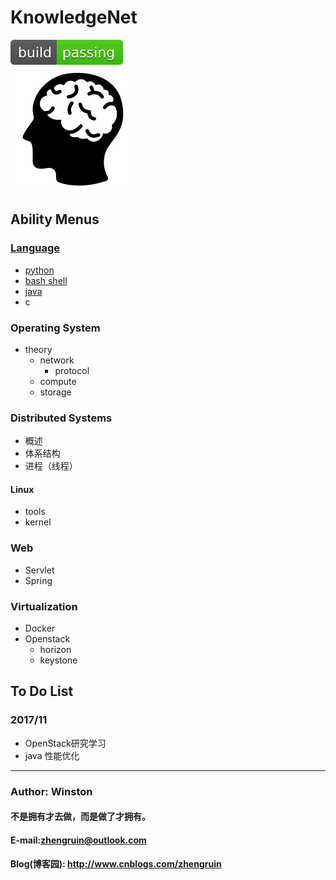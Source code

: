 # KnowledgeNet
![](/images/logo/passing.svg) <br>
![knowledgenet-logo]

## Ability  Menus
### [Language](/language/README.md)
- [python](/language/python) 
- [bash shell](/langugage/bash)
- [java](/language/java)
- c

### Operating System
- theory
    - network
        - protocol
    - compute
    - storage

### Distributed Systems
- 概述
- 体系结构
- 进程（线程）

#### Linux
- tools
- kernel

### Web
- Servlet
- Spring

### Virtualization
- Docker
- Openstack
    - horizon
    - keystone


## To Do List
### 2017/11
- OpenStack研究学习
- java 性能优化


***
### Author: Winston
#### 不是拥有才去做，而是做了才拥有。
#### E-mail:zhengruin@outlook.com 
#### Blog(博客园): http://www.cnblogs.com/zhengruin

[knowledgenet-logo]: /images/brain.png




